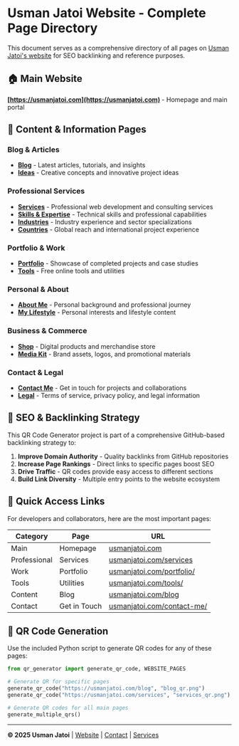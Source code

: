 # Usman Jatoi Website - Complete Page Directory

This document serves as a comprehensive directory of all pages on [Usman Jatoi's website](https://usmanjatoi.com) for SEO backlinking and reference purposes.

## 🏠 Main Website
**[https://usmanjatoi.com](https://usmanjatoi.com)** - Homepage and main portal

## 📖 Content & Information Pages

### Blog & Articles
- **[Blog](https://usmanjatoi.com/blog)** - Latest articles, tutorials, and insights
- **[Ideas](https://usmanjatoi.com/ideas/)** - Creative concepts and innovative project ideas

### Professional Services
- **[Services](https://usmanjatoi.com/services)** - Professional web development and consulting services  
- **[Skills & Expertise](https://usmanjatoi.com/skills-expertise/)** - Technical skills and professional capabilities
- **[Industries](http://usmanjatoi.com/Industries/)** - Industry experience and sector specializations
- **[Countries](https://usmanjatoi.com/countries)** - Global reach and international project experience

### Portfolio & Work
- **[Portfolio](https://usmanjatoi.com/portfolio/)** - Showcase of completed projects and case studies
- **[Tools](https://usmanjatoi.com/tools/)** - Free online tools and utilities

### Personal & About
- **[About Me](https://usmanjatoi.com/about-me/)** - Personal background and professional journey
- **[My Lifestyle](https://usmanjatoi.com/my-lifestyle/)** - Personal interests and lifestyle content

### Business & Commerce
- **[Shop](https://usmanjatoi.com/shop/)** - Digital products and merchandise store
- **[Media Kit](https://usmanjatoi.com/media-kit/)** - Brand assets, logos, and promotional materials

### Contact & Legal
- **[Contact Me](https://usmanjatoi.com/contact-me/)** - Get in touch for projects and collaborations
- **[Legal](https://usmanjatoi.com/legal/)** - Terms of service, privacy policy, and legal information

## 🎯 SEO & Backlinking Strategy

This QR Code Generator project is part of a comprehensive GitHub-based backlinking strategy to:

1. **Improve Domain Authority** - Quality backlinks from GitHub repositories
2. **Increase Page Rankings** - Direct links to specific pages boost SEO
3. **Drive Traffic** - QR codes provide easy access to different sections
4. **Build Link Diversity** - Multiple entry points to the website ecosystem

## 🔗 Quick Access Links

For developers and collaborators, here are the most important pages:

| Category | Page | URL |
|----------|------|-----|
| Main | Homepage | [usmanjatoi.com](https://usmanjatoi.com) |
| Professional | Services | [usmanjatoi.com/services](https://usmanjatoi.com/services) |
| Work | Portfolio | [usmanjatoi.com/portfolio/](https://usmanjatoi.com/portfolio/) |
| Tools | Utilities | [usmanjatoi.com/tools/](https://usmanjatoi.com/tools/) |
| Content | Blog | [usmanjatoi.com/blog](https://usmanjatoi.com/blog) |
| Contact | Get in Touch | [usmanjatoi.com/contact-me/](https://usmanjatoi.com/contact-me/) |

## 📱 QR Code Generation

Use the included Python script to generate QR codes for any of these pages:

```python
from qr_generator import generate_qr_code, WEBSITE_PAGES

# Generate QR for specific pages
generate_qr_code("https://usmanjatoi.com/blog", "blog_qr.png")
generate_qr_code("https://usmanjatoi.com/services", "services_qr.png")

# Generate QR codes for all main pages
generate_multiple_qrs()
```

---

**© 2025 Usman Jatoi** | [Website](https://usmanjatoi.com) | [Contact](https://usmanjatoi.com/contact-me/) | [Services](https://usmanjatoi.com/services)